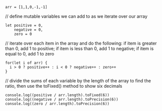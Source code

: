 <pre><code>arr = [1,1,0,-1,-1]</code></pre>

// define mutable variables we can add to as we iterate over our array
<pre><code>let positive = 0,
    negative = 0,
    zero = 0</code></pre>

// iterate over each item in the array and do the following: if item is greater than 0, add 1 to positive; if item is less than 0, add 1 to negative; if item is equal to 0, add 1 to zero
<pre><code>for(let i of arr) {
  i > 0 ? positive++ : i < 0 ? negative++ : zero++
}</code></pre>

// divide the sums of each variable by the length of the array to find the ratio, then use the toFixed() method to show six decimals
<pre><code>console.log((positive / arr.length).toFixed(6))
console.log((negative / arr.length).toPrecision(6))
console.log((zero / arr.length).toPrecision(6))</code></pre>
